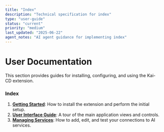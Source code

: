```yaml
---
title: "Index"
description: "Technical specification for index"
type: "user-guide"
status: "current"
priority: "medium"
last_updated: "2025-06-22"
agent_notes: "AI agent guidance for implementing index"
---
```


# User Documentation

This section provides guides for installing, configuring, and using the Kai-CD extension.

### Index

1.  [**Getting Started**](./01_Getting_Started.md): How to install the extension and perform the initial setup.
2.  [**User Interface Guide**](./02_User_Interface_Guide.md): A tour of the main application views and controls.
3.  [**Managing Services**](./03_Managing_Services.md): How to add, edit, and test your connections to AI services.
